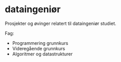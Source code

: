 # dataingeniør
Prosjekter og øvinger relatert til dataingeniør studiet.

Fag:
* Programmering grunnkurs
* Videregående grunnkurs
* Algoritmer og datastrukturer
